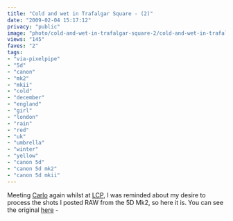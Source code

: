 ```yaml
---
title: "Cold and wet in Trafalgar Square - (2)"
date: "2009-02-04 15:17:12"
privacy: "public"
image: "photo/cold-and-wet-in-trafalgar-square-2/cold-and-wet-in-trafalgar-square-2.jpg"
views: "145"
faves: "2"
tags:
- "via-pixelpipe"
- "5d"
- "canon"
- "mk2"
- "mkii"
- "cold"
- "december"
- "england"
- "girl"
- "london"
- "rain"
- "red"
- "uk"
- "umbrella"
- "winter"
- "yellow"
- "canon 5d"
- "canon 5d mk2"
- "canon 5d mkii"
---
```

Meeting <a href="http://www.fchouse.com">Carlo</a> again whilst at <a href="http://www.londoncallingphotographers.org">LCP</a>, I was reminded about my desire to process the shots I posted RAW from the 5D Mk2, so here it is. You can see the original <a href="/photos/2008/12/05/cold-and-wet-in-trafalgar-square/">here</a> - <a href="/photos/2009/02/04/cold-and-wet-in-trafalgar-square-2"></a>
